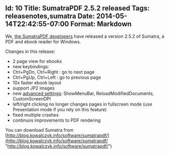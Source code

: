 Id: 10
Title: SumatraPDF 2.5.2 released
Tags: releasenotes,sumatra
Date: 2014-05-14T22:42:55-07:00
Format: Markdown
--------------
We, [the SumatraPDF developers](http://www.ohloh.net/p/4623/contributors?sort=latest_commit&time_span=30+days) have released a version 2.5.2 of Sumatra, a PDF and ebook reader for Windows.

Changes in this release:

* 2 page view for ebooks
* new keybindings:
 * Ctrl+PgDn, Ctrl+Right : go to next page
 * Ctrl+PgUp, Ctrl+Left : go to previous page
* 10x faster ebook layout
* support JP2 images
* new [advanced settings](http://blog.kowalczyk.info/software/sumatrapdf/settings.html): ShowMenuBar, ReloadModifiedDocuments, CustomScreenDPI
* left/right clicking no longer changes pages in fullscreen mode (use Presentation mode if you rely on this feature)
* fixed multiple crashes
* continuos improvements to PDF rendering

You can download Sumatra from [http://blog.kowalczyk.info/software/sumatrapdf/](http://blog.kowalczyk.info/software/sumatrapdf/ "http://blog.kowalczyk.info/software/sumatrapdf/")
